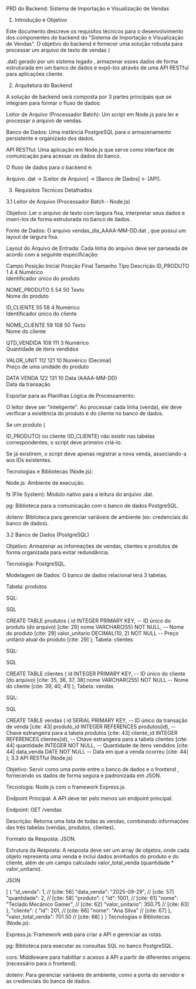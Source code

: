 PRD do Backend: Sistema de Importação e Visualização de Vendas
1. Introdução e Objetivo

Este documento descreve os requisitos técnicos para o desenvolvimento dos componentes de backend do "Sistema de Importação e Visualização de Vendas". O objetivo do backend é fornecer uma solução robusta para processar um arquivo de texto de vendas (

.dat) gerado por um sistema legado , armazenar esses dados de forma estruturada em um banco de dados e expô-los através de uma API RESTful para aplicações cliente.


2. Arquitetura do Backend

A solução de backend será composta por 3 partes principais que se integram para formar o fluxo de dados:


Leitor de Arquivo (Processador Batch): Um script em Node.js para ler e processar o arquivo de vendas.


Banco de Dados: Uma instância PostgreSQL para o armazenamento persistente e organizado dos dados.



API RESTful: Uma aplicação em Node.js que serve como interface de comunicação para acessar os dados do banco.

O fluxo de dados para o backend é: 

Arquivo .dat -> [Leitor de Arquivo] -> [Banco de Dados] <- [API].

3. Requisitos Técnicos Detalhados

3.1 Leitor de Arquivo (Processador Batch - Node.js)

Objetivo: Ler o arquivo de texto com largura fixa, interpretar seus dados e inseri-los de forma estruturada no banco de dados.


Fonte de Dados: O arquivo vendas_dia_AAAA-MM-DD.dat , que possui um layout de largura fixa.


Layout do Arquivo de Entrada: Cada linha do arquivo deve ser parseada de acordo com a seguinte especificação:

Campo	Posição Inicial	Posição Final	Tamanho	Tipo	Descrição
ID_PRODUTO	1	4	4	Numérico	
Identificador único do produto 

NOME_PRODUTO	5	54	50	Texto	
Nome do produto 

ID_CLIENTE	55	58	4	Numérico	
Identificador único do cliente 

NOME_CLIENTE	59	108	50	Texto	
Nome do cliente 

QTD_VENDIDA	109	111	3	Numérico	
Quantidade de itens vendidos 

VALOR_UNIT	112	121	10	Numérico (Decimal)	
Preço de uma unidade do produto 

DATA VENDA	122	131	10	Data (AAAA-MM-DD)	
Data da transação 


Exportar para as Planilhas
Lógica de Processamento:

O leitor deve ser "inteligente". Ao processar cada linha (venda), ele deve verificar a existência do produto e do cliente no banco de dados.

Se um produto (

ID_PRODUTO) ou cliente (ID_CLIENTE) não existir nas tabelas correspondentes, o script deve primeiro criá-lo.

Se já existirem, o script deve apenas registrar a nova venda, associando-a aos IDs existentes.

Tecnologias e Bibliotecas (Node.js):

Node.js: Ambiente de execução.

fs (File System): Módulo nativo para a leitura do arquivo .dat.

pg: Biblioteca para a comunicação com o banco de dados PostgreSQL.

dotenv: Biblioteca para gerenciar variáveis de ambiente (ex: credenciais do banco de dados).

3.2 Banco de Dados (PostgreSQL)

Objetivo: Armazenar as informações de vendas, clientes e produtos de forma organizada para evitar redundância.



Tecnologia: PostgreSQL.


Modelagem de Dados: O banco de dados relacional terá 3 tabelas.

Tabela: produtos

SQL:

SQL

CREATE TABLE produtos (
    id INTEGER PRIMARY KEY, -- ID único do produto (do arquivo) [cite: 29]
    nome VARCHAR(255) NOT NULL, -- Nome do produto [cite: 29]
    valor_unitario DECIMAL(10, 2) NOT NULL -- Preço unitário atual do produto [cite: 29]
);
Tabela: clientes

SQL:

SQL

CREATE TABLE clientes (
    id INTEGER PRIMARY KEY, -- ID único do cliente (do arquivo) [cite: 35, 36, 37, 38]
    nome VARCHAR(255) NOT NULL -- Nome do cliente [cite: 39, 40, 41]
);
Tabela: vendas

SQL:

SQL

CREATE TABLE vendas (
    id SERIAL PRIMARY KEY, -- ID único da transação de venda [cite: 43]
    produto_id INTEGER REFERENCES produtos(id), -- Chave estrangeira para a tabela produtos [cite: 43]
    cliente_id INTEGER REFERENCES clientes(id), -- Chave estrangeira para a tabela clientes [cite: 44]
    quantidade INTEGER NOT NULL, -- Quantidade de itens vendidos [cite: 44]
    data_venda DATE NOT NULL -- Data em que a venda ocorreu [cite: 44]
);
3.3 API RESTful (Node.js)

Objetivo: Servir como uma ponte entre o banco de dados e o frontend , fornecendo os dados de forma segura e padronizada em JSON.



Tecnologia: Node.js com o framework Express.js.


Endpoint Principal: A API deve ter pelo menos um endpoint principal.


Endpoint: GET /vendas 


Descrição: Retorna uma lista de todas as vendas, combinando informações das três tabelas (vendas, produtos, clientes).


Formato da Resposta: JSON.

Estrutura da Resposta: A resposta deve ser um array de objetos, onde cada objeto representa uma venda e inclui dados aninhados do produto e do cliente, além de um campo calculado valor_total_venda (quantidade * valor_unitario).

JSON

[
  {
    "id_venda": 1, // [cite: 56]
    "data_venda": "2025-09-29", // [cite: 57]
    "quantidade": 2, // [cite: 58]
    "produto": {
      "id": 1001, // [cite: 61]
      "nome": "Teclado Mecânico Gamer", // [cite: 62]
      "valor_unitario": 350.75 // [cite: 63]
    },
    "cliente": {
      "id": 201, // [cite: 66]
      "nome": "Ana Silva" // [cite: 67]
    },
    "valor_total_venda": 701.50 // [cite: 68]
  }
]
Tecnologias e Bibliotecas (Node.js):

Express.js: Framework web para criar a API e gerenciar as rotas.

pg: Biblioteca para executar as consultas SQL no banco PostgreSQL.

cors: Middleware para habilitar o acesso à API a partir de diferentes origens (necessário para o frontend).

dotenv: Para gerenciar variáveis de ambiente, como a porta do servidor e as credenciais do banco de dados.